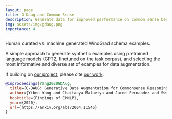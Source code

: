 ```yaml
---
layout: page
title: G-Daug and Common Sense
description: Generate data for improved performance on common sense benchmarks.
img: assets/img/gdaug.png
importance: 4
---
```



<div class="row">
    <div class="col-sm mt-3 mt-md-0">
        <img class="img-fluid rounded z-depth-1" src="{{ '/assets/img/gdaug.png' | relative_url }}" alt="" title="gdaug"/>
    </div>
</div>
<div class="caption">
    Human curated vs. machine generated WinoGrad schema examples.
</div>

A simple approach to generate synthetic examples using pretrained language models (GPT2, finetuned on the task corpus), and selecting the most informative and diverse set of examples for data augmentation.

If building on [our project](https://gdaugc.apps.allenai.org/), please cite [our work](https://aclanthology.org/2020.findings-emnlp.90/):
```bibtex
@inproceedings{Yang2020GDAug,
  title={G-DAUG: Generative Data Augmentation for Commonsense Reasoning},
  author={Yiben Yang and Chaitanya Malaviya and Jared Fernandez and Swabha Swayamdipta and Ronan Le Bras and J. Wang and Chandra Bhagavatula and Yejin Choi and Doug Downey},
  booktitle={Findings of EMNLP},
  year={2020},
  url={https://arxiv.org/abs/2004.11546}
}
```
